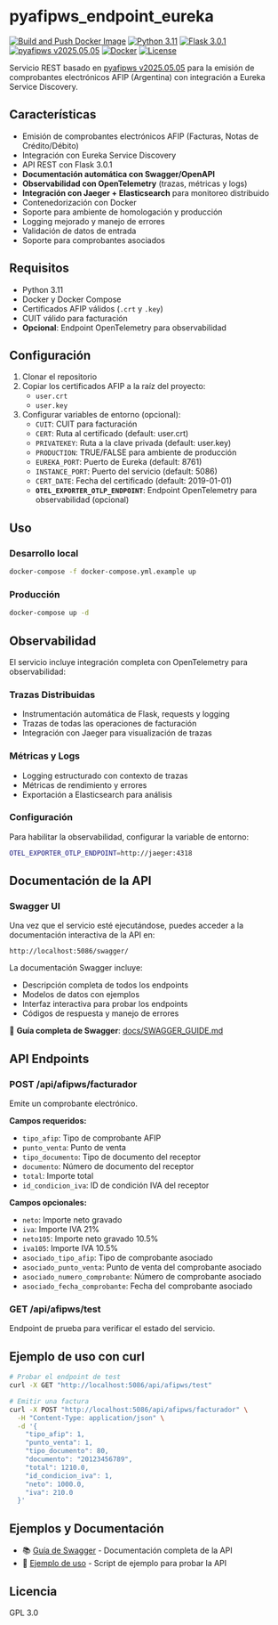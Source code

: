 # pyafipws_endpoint_eureka

[![Build and Push Docker Image](https://github.com/dqmdz/pyafipws_endpoint_eureka/actions/workflows/deploy.yml/badge.svg)](https://github.com/dqmdz/pyafipws_endpoint_eureka/actions/workflows/deploy.yml)
[![Python 3.11](https://img.shields.io/badge/python-3.11-blue.svg)](https://www.python.org/downloads/release/python-3110/)
[![Flask 3.0.1](https://img.shields.io/badge/flask-3.0.1-green.svg)](https://flask.palletsprojects.com/)
[![pyafipws v2025.05.05](https://img.shields.io/badge/pyafipws-v2025.05.05-orange.svg)](https://github.com/dqmdz/pyafipws)
[![Docker](https://img.shields.io/badge/docker-latest-blue.svg)](https://www.docker.com/)
[![License](https://img.shields.io/badge/license-GPL%203.0-yellow.svg)](https://www.gnu.org/licenses/gpl-3.0)

Servicio REST basado en [pyafipws v2025.05.05](https://github.com/dqmdz/pyafipws) para la emisión de comprobantes electrónicos AFIP (Argentina) con integración a Eureka Service Discovery.

## Características

- Emisión de comprobantes electrónicos AFIP (Facturas, Notas de Crédito/Débito)
- Integración con Eureka Service Discovery
- API REST con Flask 3.0.1
- **Documentación automática con Swagger/OpenAPI**
- **Observabilidad con OpenTelemetry** (trazas, métricas y logs)
- **Integración con Jaeger + Elasticsearch** para monitoreo distribuido
- Contenedorización con Docker
- Soporte para ambiente de homologación y producción
- Logging mejorado y manejo de errores
- Validación de datos de entrada
- Soporte para comprobantes asociados

## Requisitos

- Python 3.11
- Docker y Docker Compose
- Certificados AFIP válidos (`.crt` y `.key`)
- CUIT válido para facturación
- **Opcional**: Endpoint OpenTelemetry para observabilidad

## Configuración

1. Clonar el repositorio
2. Copiar los certificados AFIP a la raíz del proyecto:
   - `user.crt`
   - `user.key`
3. Configurar variables de entorno (opcional):
   - `CUIT`: CUIT para facturación
   - `CERT`: Ruta al certificado (default: user.crt)
   - `PRIVATEKEY`: Ruta a la clave privada (default: user.key)
   - `PRODUCTION`: TRUE/FALSE para ambiente de producción
   - `EUREKA_PORT`: Puerto de Eureka (default: 8761)
   - `INSTANCE_PORT`: Puerto del servicio (default: 5086)
   - `CERT_DATE`: Fecha del certificado (default: 2019-01-01)
   - **`OTEL_EXPORTER_OTLP_ENDPOINT`**: Endpoint OpenTelemetry para observabilidad (opcional)

## Uso

### Desarrollo local

```bash
docker-compose -f docker-compose.yml.example up
```

### Producción

```bash
docker-compose up -d
```

## Observabilidad

El servicio incluye integración completa con OpenTelemetry para observabilidad:

### Trazas Distribuidas
- Instrumentación automática de Flask, requests y logging
- Trazas de todas las operaciones de facturación
- Integración con Jaeger para visualización de trazas

### Métricas y Logs
- Logging estructurado con contexto de trazas
- Métricas de rendimiento y errores
- Exportación a Elasticsearch para análisis

### Configuración
Para habilitar la observabilidad, configurar la variable de entorno:
```bash
OTEL_EXPORTER_OTLP_ENDPOINT=http://jaeger:4318
```

## Documentación de la API

### Swagger UI

Una vez que el servicio esté ejecutándose, puedes acceder a la documentación interactiva de la API en:

```
http://localhost:5086/swagger/
```

La documentación Swagger incluye:
- Descripción completa de todos los endpoints
- Modelos de datos con ejemplos
- Interfaz interactiva para probar los endpoints
- Códigos de respuesta y manejo de errores

📖 **Guía completa de Swagger**: [docs/SWAGGER_GUIDE.md](docs/SWAGGER_GUIDE.md)

## API Endpoints

### POST /api/afipws/facturador

Emite un comprobante electrónico.

**Campos requeridos:**
- `tipo_afip`: Tipo de comprobante AFIP
- `punto_venta`: Punto de venta
- `tipo_documento`: Tipo de documento del receptor
- `documento`: Número de documento del receptor
- `total`: Importe total
- `id_condicion_iva`: ID de condición IVA del receptor

**Campos opcionales:**
- `neto`: Importe neto gravado
- `iva`: Importe IVA 21%
- `neto105`: Importe neto gravado 10.5%
- `iva105`: Importe IVA 10.5%
- `asociado_tipo_afip`: Tipo de comprobante asociado
- `asociado_punto_venta`: Punto de venta del comprobante asociado
- `asociado_numero_comprobante`: Número de comprobante asociado
- `asociado_fecha_comprobante`: Fecha del comprobante asociado

### GET /api/afipws/test

Endpoint de prueba para verificar el estado del servicio.

## Ejemplo de uso con curl

```bash
# Probar el endpoint de test
curl -X GET "http://localhost:5086/api/afipws/test"

# Emitir una factura
curl -X POST "http://localhost:5086/api/afipws/facturador" \
  -H "Content-Type: application/json" \
  -d '{
    "tipo_afip": 1,
    "punto_venta": 1,
    "tipo_documento": 80,
    "documento": "20123456789",
    "total": 1210.0,
    "id_condicion_iva": 1,
    "neto": 1000.0,
    "iva": 210.0
  }'
```

## Ejemplos y Documentación

- 📚 [Guía de Swagger](docs/SWAGGER_GUIDE.md) - Documentación completa de la API
- 🚀 [Ejemplo de uso](examples/api_usage.py) - Script de ejemplo para probar la API

## Licencia

GPL 3.0
